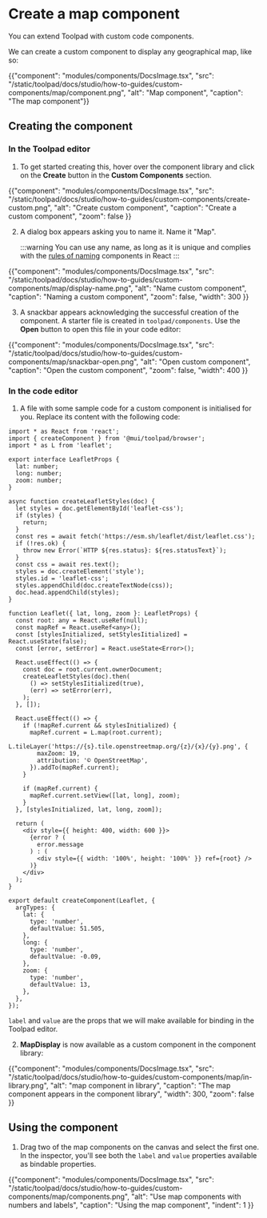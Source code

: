 # Create a map component

<p class="description">You can extend Toolpad with custom code components.</p>

We can create a custom component to display any geographical map, like so:

{{"component": "modules/components/DocsImage.tsx", "src": "/static/toolpad/docs/studio/how-to-guides/custom-components/map/component.png", "alt": "Map component", "caption": "The map component"}}

## Creating the component

### In the Toolpad editor

1. To get started creating this, hover over the component library and click on the **Create** button in the **Custom Components** section.

{{"component": "modules/components/DocsImage.tsx", "src": "/static/toolpad/docs/studio/how-to-guides/custom-components/create-custom.png", "alt": "Create custom component", "caption": "Create a custom component", "zoom": false }}

2. A dialog box appears asking you to name it. Name it "Map".

   :::warning
   You can use any name, as long as it is unique and complies with the [rules of naming](https://react.dev/learn/your-first-component) components in React
   :::

{{"component": "modules/components/DocsImage.tsx", "src": "/static/toolpad/docs/studio/how-to-guides/custom-components/map/display-name.png", "alt": "Name custom component", "caption": "Naming a custom component", "zoom": false, "width": 300 }}

3. A snackbar appears acknowledging the successful creation of the component. A starter file is created in `toolpad/components`. Use the **Open** button to open this file in your code editor:

{{"component": "modules/components/DocsImage.tsx", "src": "/static/toolpad/docs/studio/how-to-guides/custom-components/map/snackbar-open.png", "alt": "Open custom component", "caption": "Open the custom component", "zoom": false, "width": 400 }}

### In the code editor

1. A file with some sample code for a custom component is initialised for you. Replace its content with the following code:

```tsx
import * as React from 'react';
import { createComponent } from '@mui/toolpad/browser';
import * as L from 'leaflet';

export interface LeafletProps {
  lat: number;
  long: number;
  zoom: number;
}

async function createLeafletStyles(doc) {
  let styles = doc.getElementById('leaflet-css');
  if (styles) {
    return;
  }
  const res = await fetch('https://esm.sh/leaflet/dist/leaflet.css');
  if (!res.ok) {
    throw new Error(`HTTP ${res.status}: ${res.statusText}`);
  }
  const css = await res.text();
  styles = doc.createElement('style');
  styles.id = 'leaflet-css';
  styles.appendChild(doc.createTextNode(css));
  doc.head.appendChild(styles);
}

function Leaflet({ lat, long, zoom }: LeafletProps) {
  const root: any = React.useRef(null);
  const mapRef = React.useRef<any>();
  const [stylesInitialized, setStylesIitialized] = React.useState(false);
  const [error, setError] = React.useState<Error>();

  React.useEffect(() => {
    const doc = root.current.ownerDocument;
    createLeafletStyles(doc).then(
      () => setStylesIitialized(true),
      (err) => setError(err),
    );
  }, []);

  React.useEffect(() => {
    if (!mapRef.current && stylesInitialized) {
      mapRef.current = L.map(root.current);
      L.tileLayer('https://{s}.tile.openstreetmap.org/{z}/{x}/{y}.png', {
        maxZoom: 19,
        attribution: '© OpenStreetMap',
      }).addTo(mapRef.current);
    }

    if (mapRef.current) {
      mapRef.current.setView([lat, long], zoom);
    }
  }, [stylesInitialized, lat, long, zoom]);

  return (
    <div style={{ height: 400, width: 600 }}>
      {error ? (
        error.message
      ) : (
        <div style={{ width: '100%', height: '100%' }} ref={root} />
      )}
    </div>
  );
}

export default createComponent(Leaflet, {
  argTypes: {
    lat: {
      type: 'number',
      defaultValue: 51.505,
    },
    long: {
      type: 'number',
      defaultValue: -0.09,
    },
    zoom: {
      type: 'number',
      defaultValue: 13,
    },
  },
});
```

`label` and `value` are the props that we will make available for binding in the Toolpad editor.

2. **MapDisplay** is now available as a custom component in the component library:

{{"component": "modules/components/DocsImage.tsx", "src": "/static/toolpad/docs/studio/how-to-guides/custom-components/map/in-library.png", "alt": "map component in library", "caption": "The map component appears in the component library", "width": 300, "zoom": false }}

## Using the component

1. Drag two of the map components on the canvas and select the first one. In the inspector, you'll see both the `label` and `value` properties available as bindable properties.

{{"component": "modules/components/DocsImage.tsx", "src": "/static/toolpad/docs/studio/how-to-guides/custom-components/map/components.png", "alt": "Use map components with numbers and labels", "caption": "Using the map component", "indent": 1 }}
